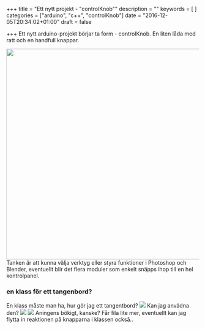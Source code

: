 +++
title = "Ett nytt projekt - \"controlKnob\""
description = ""
keywords = [ ]
categories = ["arduino", "c++", "controlKnob"]
date = "2016-12-05T20:34:02+01:00"
draft = false

+++
Ett nytt arduino-projekt börjar ta form - controlKnob. En liten låda med ratt och en handfull knappar. <br>
<!--more-->

<img src="/images/controlKnob/controlKnob20161205.jpg" width="550px" > <br>
Tanken är att kunna välja verktyg eller styra funktioner i Photoshop och Blender, eventuellt blir det flera moduler som enkelt snäpps ihop till en hel kontrolpanel.<br>

### en klass för ett tangenbord?
En klass måste man ha, hur gör jag ett tangentbord?
<img src="/images/controlKnob/keypadclass.png" >
Kan jag anvädna den?
<img src="/images/controlKnob/keypadclassnextkey.png" >
<img src="/images/controlKnob/keypadclassuse.png" >
Aningens bökigt, kanske? Får fila lite mer, eventuellt kan jag flytta in reaktionen på knapparna i klassen också..
